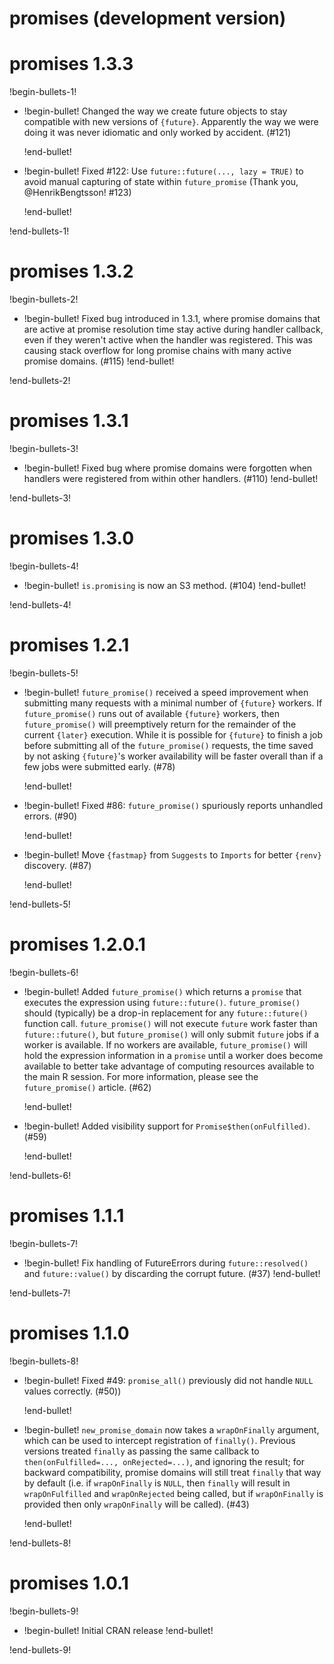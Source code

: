 # promises (development version)

# promises 1.3.3

!begin-bullets-1!

-   !begin-bullet!
    Changed the way we create future objects to stay compatible with new
    versions of `{future}`. Apparently the way we were doing it was
    never idiomatic and only worked by accident. (#121)

    !end-bullet!
-   !begin-bullet!
    Fixed #122: Use `future::future(..., lazy = TRUE)` to avoid manual
    capturing of state within `future_promise` (Thank you,
    @HenrikBengtsson! #123)

    !end-bullet!

!end-bullets-1!

# promises 1.3.2

!begin-bullets-2!

-   !begin-bullet!
    Fixed bug introduced in 1.3.1, where promise domains that are active
    at promise resolution time stay active during handler callback, even
    if they weren't active when the handler was registered. This was
    causing stack overflow for long promise chains with many active
    promise domains. (#115)
    !end-bullet!

!end-bullets-2!

# promises 1.3.1

!begin-bullets-3!

-   !begin-bullet!
    Fixed bug where promise domains were forgotten when handlers were
    registered from within other handlers. (#110)
    !end-bullet!

!end-bullets-3!

# promises 1.3.0

!begin-bullets-4!

-   !begin-bullet!
    `is.promising` is now an S3 method. (#104)
    !end-bullet!

!end-bullets-4!

# promises 1.2.1

!begin-bullets-5!

-   !begin-bullet!
    `future_promise()` received a speed improvement when submitting many
    requests with a minimal number of `{future}` workers. If
    `future_promise()` runs out of available `{future}` workers, then
    `future_promise()` will preemptively return for the remainder of the
    current `{later}` execution. While it is possible for `{future}` to
    finish a job before submitting all of the `future_promise()`
    requests, the time saved by not asking `{future}`'s worker
    availability will be faster overall than if a few jobs were
    submitted early. (#78)

    !end-bullet!
-   !begin-bullet!
    Fixed #86: `future_promise()` spuriously reports unhandled errors.
    (#90)

    !end-bullet!
-   !begin-bullet!
    Move `{fastmap}` from `Suggests` to `Imports` for better `{renv}`
    discovery. (#87)

    !end-bullet!

!end-bullets-5!

# promises 1.2.0.1

!begin-bullets-6!

-   !begin-bullet!
    Added `future_promise()` which returns a `promise` that executes the
    expression using `future::future()`. `future_promise()` should
    (typically) be a drop-in replacement for any `future::future()`
    function call. `future_promise()` will not execute `future` work
    faster than `future::future()`, but `future_promise()` will only
    submit `future` jobs if a worker is available. If no workers are
    available, `future_promise()` will hold the expression information
    in a `promise` until a worker does become available to better take
    advantage of computing resources available to the main R session.
    For more information, please see the `future_promise()` article.
    (#62)

    !end-bullet!
-   !begin-bullet!
    Added visibility support for `Promise$then(onFulfilled)`. (#59)

    !end-bullet!

!end-bullets-6!

# promises 1.1.1

!begin-bullets-7!

-   !begin-bullet!
    Fix handling of FutureErrors during `future::resolved()` and
    `future::value()` by discarding the corrupt future. (#37)
    !end-bullet!

!end-bullets-7!

# promises 1.1.0

!begin-bullets-8!

-   !begin-bullet!
    Fixed #49: `promise_all()` previously did not handle `NULL` values
    correctly. (#50))

    !end-bullet!
-   !begin-bullet!
    `new_promise_domain` now takes a `wrapOnFinally` argument, which can
    be used to intercept registration of `finally()`. Previous versions
    treated `finally` as passing the same callback to
    `then(onFulfilled=..., onRejected=...)`, and ignoring the result;
    for backward compatibility, promise domains will still treat
    `finally` that way by default (i.e. if `wrapOnFinally` is `NULL`,
    then `finally` will result in `wrapOnFulfilled` and `wrapOnRejected`
    being called, but if `wrapOnFinally` is provided then only
    `wrapOnFinally` will be called). (#43)

    !end-bullet!

!end-bullets-8!

# promises 1.0.1

!begin-bullets-9!

-   !begin-bullet!
    Initial CRAN release
    !end-bullet!

!end-bullets-9!
